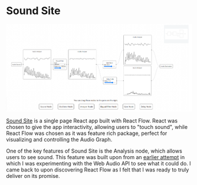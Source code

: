 # Sound Site

![SoundSite](images/sound-site.png)

[Sound Site](https://github.com/Yi-Jiahe/sound-site-react) is a single page React app built with React Flow. React was chosen to give the app interactivity, allowing users to "touch sound", while React Flow was chosen as it was feature rich package, perfect for visualizing and controlling the Audio Graph.

One of the key features of Sound Site is the Analysis node, which allows users to see sound. This feature was built upon from an [earlier attempt](https://github.com/Yi-Jiahe/soundsite) in which I was experimenting with the Web Audio API to see what it could do. I came back to upon discovering React Flow as I felt that I was ready to truly deliver on its promise.